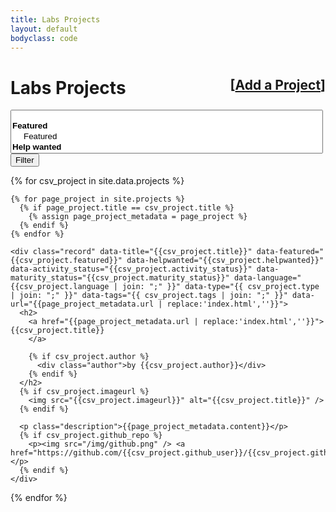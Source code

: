 ```yaml
---
title: Labs Projects
layout: default
bodyclass: code
---
```


<div class="page-header">
  <h1>
    <div style="float: right; font-size: 75%;">
      [<a href="/projects/add/">Add a Project</a>]
    </div>
    Labs Projects
  </h1>
</div>

<form class="form-inline hidden" id="filters">
  <select data-placeholder="Filter projects..." style="width:500px;" class="form-control chosen-select" multiple>
    <option value=""></option>
    <optgroup label="Featured">
      <option value="[data-featured*=true]">Featured</option>
    </optgroup>
    <optgroup label="Help wanted">
      <option value="[data-helpwanted*=true]">Help wanted</option>
    </optgroup>
  </select>
  <button type="submit" class="btn btn-primary">Filter</button>
</form>



<div class="projects">
  {% for csv_project in site.data.projects %}

    {% for page_project in site.projects %}
      {% if page_project.title == csv_project.title %}
        {% assign page_project_metadata = page_project %}
      {% endif %}
    {% endfor %}

    <div class="record" data-title="{{csv_project.title}}" data-featured="{{csv_project.featured}}" data-helpwanted="{{csv_project.helpwanted}}" data-activity_status="{{csv_project.activity_status}}" data-maturity_status="{{csv_project.maturity_status}}" data-language="{{csv_project.language | join: ";" }}" data-type="{{ csv_project.type | join: ";" }}" data-tags="{{ csv_project.tags | join: ";" }}" data-url="{{page_project_metadata.url | replace:'index.html',''}}">
      <h2>
        <a href="{{page_project_metadata.url | replace:'index.html',''}}">{{csv_project.title}}
        </a>

        {% if csv_project.author %}
          <div class="author">by {{csv_project.author}}</div>
        {% endif %}
      </h2>
      {% if csv_project.imageurl %}
        <img src="{{csv_project.imageurl}}" alt="{{csv_project.title}}" />
      {% endif %}

      <p class="description">{{page_project_metadata.content}}</p>
      {% if csv_project.github_repo %}
        <p><img src="/img/github.png" /> <a href="https://github.com/{{csv_project.github_user}}/{{csv_project.github_repo}}">Github</a></p>
      {% endif %}
    </div>
  {% endfor %}
</div>


<script type="text/javascript" src="//cdnjs.cloudflare.com/ajax/libs/chosen/1.0/chosen.jquery.min.js"></script>
<script type="text/javascript" src="../js/isotope.pkgd.js"></script>
<script type="text/javascript" src="../js/imagesloaded.pkgd.js"></script>
<script type="text/javascript" src="../js/projects.js"></script>
